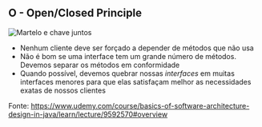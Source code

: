 ## O - Open/Closed Principle
![Martelo e chave juntos](imagens/single-responsibility-principle.png)

 - Nenhum cliente deve ser forçado a depender de métodos que não usa
 - Não é bom se uma interface tem um grande número de métodos. Devemos separar os métodos em conformidade
 - Quando possível, devemos quebrar nossas _interfaces_ em muitas interfaces menores para que elas satisfaçam melhor as necessidades exatas de nossos clientes


Fonte: https://www.udemy.com/course/basics-of-software-architecture-design-in-java/learn/lecture/9592570#overview

 
